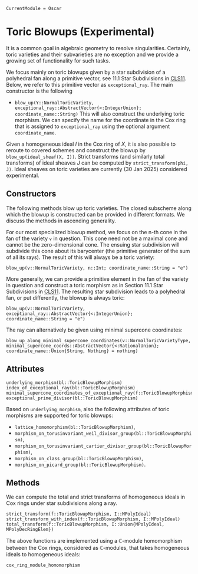 ```@meta
CurrentModule = Oscar
```

# Toric Blowups (Experimental)

It is a common goal in algebraic geometry to resolve singularities.
Certainly, toric varieties and their subvarieties are no exception and
we provide a growing set of functionality for such tasks.

We focus mainly on toric blowups given by a star subdivision of a
polyhedral fan along a primitive vector, see 11.1 Star Subdivisions in
[CLS11](@cite). Below, we refer to this primitive vector as
`exceptional_ray`. The main constructor is the following
- `blow_up(Y::NormalToricVariety, exceptional_ray::AbstractVector{<:IntegerUnion}; coordinate_name::String)`
This will also construct the underlying toric morphism. We can specify
the name for the coordinate in the Cox ring that is assigned to
`exceptional_ray` using the optional argument `coordinate_name`.

Given a homogeneous ideal $I$ in the Cox ring of $X$, it is also possible to
reroute to covered schemes and construct the blowup by
`blow_up(ideal_sheaf(X, I))`.
Strict transforms (and similarly total transforms) of ideal sheaves $J$
can be computed by `strict_transform(phi, J)`.
Ideal sheaves on toric varieties are currently (30 Jan 2025) considered
experimental.


## Constructors

The following methods blow up toric varieties. The closed subscheme
along which the blowup is constructed can be provided in different
formats. We discuss the methods in ascending generality.

For our most specialized blowup method, we focus on the n-th cone in the
fan of the variety `v` in question. This cone need not be a maximal cone and
cannot be the zero-dimensional cone. The
ensuing star subdivision will subdivide this cone about its barycenter
(the primitive generator of the sum of all its rays). The result of this
will always be a toric variety:
```@docs
blow_up(v::NormalToricVariety, n::Int; coordinate_name::String = "e")
```
More generally, we can provide a primitive element in the fan of the
variety in question and construct a toric morphism as in Section 11.1
Star Subdivisions in [CLS11](@cite). The resulting star subdivision
leads to a polyhedral fan, or put differently, the blowup is always
toric:
```@docs
blow_up(v::NormalToricVariety, exceptional_ray::AbstractVector{<:IntegerUnion}; coordinate_name::String = "e")
```
The ray can alternatively be given using minimal supercone coordinates:
```@docs
blow_up_along_minimal_supercone_coordinates(v::NormalToricVarietyType, minimal_supercone_coords::AbstractVector{<:RationalUnion}; coordinate_name::Union{String, Nothing} = nothing)
```


## Attributes

```@docs
underlying_morphism(bl::ToricBlowupMorphism)
index_of_exceptional_ray(bl::ToricBlowupMorphism)
minimal_supercone_coordinates_of_exceptional_ray(f::ToricBlowupMorphism)
exceptional_prime_divisor(bl::ToricBlowupMorphism)
```
Based on `underlying_morphism`, also the following attributes of toric
morphisms are supported for toric blowups:
- `lattice_homomorphism(bl::ToricBlowupMorphism)`,
- `morphism_on_torusinvariant_weil_divisor_group(bl::ToricBlowupMorphism)`,
- `morphism_on_torusinvariant_cartier_divisor_group(bl::ToricBlowupMorphism)`,
- `morphism_on_class_group(bl::ToricBlowupMorphism)`,
- `morphism_on_picard_group(bl::ToricBlowupMorphism)`.


## Methods

We can compute the total and strict transforms of homogeneous ideals in Cox rings under star subdivisions along a ray.
```@docs
strict_transform(f::ToricBlowupMorphism, I::MPolyIdeal)
strict_transform_with_index(f::ToricBlowupMorphism, I::MPolyIdeal)
total_transform(f::ToricBlowupMorphism, I::Union{MPolyIdeal, MPolyDecRingElem})
```
The above functions are implemented using a $\mathbb{C}$-module
homomorphism between the Cox rings, considered as $\mathbb{C}$-modules,
that takes homogeneous ideals to homogeneous ideals:
```@docs
cox_ring_module_homomorphism
```

